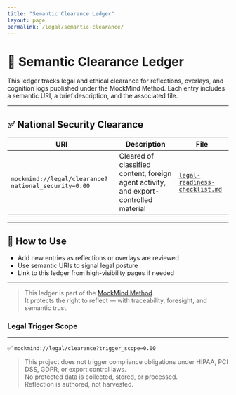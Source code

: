 ```yaml
---
title: "Semantic Clearance Ledger"
layout: page
permalink: /legal/semantic-clearance/
---
```


# 🧾 Semantic Clearance Ledger

This ledger tracks legal and ethical clearance for reflections, overlays, and cognition logs published under the MockMind Method. Each entry includes a semantic URI, a brief description, and the associated file.

---

## ✅ National Security Clearance

| URI | Description | File |
|-----|-------------|------|
| `mockmind://legal/clearance?national_security=0.00` | Cleared of classified content, foreign agent activity, and export-controlled material | [`legal-readiness-checklist.md`](https://github.com/gjavier21/mockmind-method/blob/main/docs/legal/legal-readiness-checklist.md) |

---

## 🧠 How to Use

- Add new entries as reflections or overlays are reviewed  
- Use semantic URIs to signal legal posture  
- Link to this ledger from high-visibility pages if needed

---

> This ledger is part of the [MockMind Method](https://gjavier21.github.io/mockmind-method/).  
> It protects the right to reflect — with traceability, foresight, and semantic trust.
### Legal Trigger Scope  

---

✅ `mockmind://legal/clearance?trigger_scope=0.00`  
> This project does not trigger compliance obligations under HIPAA, PCI DSS, GDPR, or export control laws.  
> No protected data is collected, stored, or processed.  
> Reflection is authored, not harvested.
